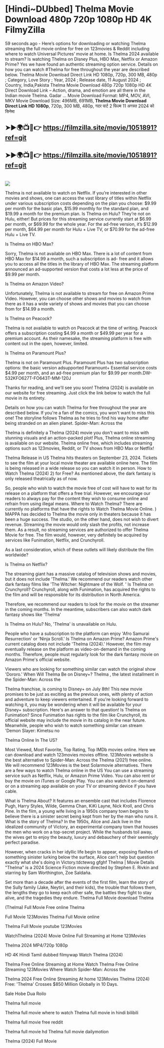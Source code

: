 # [Hindi~DUbbed] Thelma Movie Download 480p 720p 1080p HD 4K FilmyZilla


59 seconds ago - Here’s options for downloading or watching Thelma streaming the full movie online for free on 123movies & Reddit including where to watch Universal Pictures’ movie at home. Is Thelma 2024 available to stream? Is watching Thelma on Disney Plus, HBO Max, Netflix or Amazon Prime? Yes we have found an authentic streaming option service. Details on how you can watch #Thelma for free throughout the year are described below. Thelma Movie Download Direct Link HD 1080p, 720p, 300 MB, 480p ; Category, Love Story ; Year, 2024 ; Release date, 11 August 2024 ; Country, India,Pakista Thelma Movie Download 480p 720p 1080p HD 4K Direct Download Link – Action, drama, and emotion are all there in the Indian movie Thelma. Gadar ...
Movie Download Format: MP4, MOV, AVI, MKV
Movie Download Size: 496MB, 691MB, **Thelma Movie Download Direct Link HD 1080p**, 720p, 300 MB, 480p, गदर पार्ट 2 फिल्म 11 अगस्त 2024 को सिनेमा

## ➤►🌍📺📱👉   https://filmzilla.site/movie/1051891?ref=git

## ➤►🌍📺📱👉   https://filmzilla.site/movie/1051891?ref=git

#

<img src="https://image.tmdb.org/t/p/w780//wkPPRIducGfsbaUPsWfw0MCQdX7.jpg" />

Thelma is not available to watch on Netflix. If you’re interested in other movies and shows, one can access the vast library of titles within Netflix under various subscription costs depending on the plan you choose: $9.99 per month for the basic plan, $15.99 monthly for the standard plan, and $19.99 a month for the premium plan. Is Thelma on Hulu? They’re not on Hulu, either! But prices for this streaming service currently start at $6.99 per month, or $69.99 for the whole year. For the ad-free version, it’s $12.99 per month, $64.99 per month for Hulu + Live TV, or $70.99 for the ad-free Hulu + Live TV.

Is Thelma on HBO Max?

Sorry, Thelma is not available on HBO Max. There is a lot of content from HBO Max for $14.99 a month, such a subscription is ad- free and it allows you to access all the titles in the library of HBO Max. The streaming platform announced an ad-supported version that costs a lot less at the price of $9.99 per month.

Is Thelma on Amazon Video?

Unfortunately, Thelma is not available to stream for free on Amazon Prime Video. However, you can choose other shows and movies to watch from there as it has a wide variety of shows and movies that you can choose from for $14.99 a month.

Is Thelma on Peacock?

Thelma is not available to watch on Peacock at the time of writing. Peacock offers a subscription costing $4.99 a month or $49.99 per year for a premium account. As their namesake, the streaming platform is free with content out in the open, however, limited.

Is Thelma on Paramount Plus?

Thelma is not on Paramount Plus. Paramount Plus has two subscription options: the basic version adsupported Paramount+ Essential service costs $4.99 per month, and an ad-free premium plan for $9.99 per month.DW-532KFO627T-FO643T-MM-120J

Thanks for reading, and we'll see you soon! Thelma (2024) is available on our website for free streaming. Just click the link below to watch the full movie in its entirety.

Details on how you can watch Thelma for free throughout the year are described below. If you're a fan of the comics, you won't want to miss this one! The storyline follows Thelma as he tries to find his way home after being stranded on an alien planet. Spider-Man: Across the

Thelma is definitely a Thelma (2024) movie you don't want to miss with stunning visuals and an action-packed plot! Plus, Thelma online streaming is available on our website. Thelma online free, which includes streaming options such as 123movies, Reddit, or TV shows from HBO Max or Netflix!

Thelma Release in US Thelma hits theaters on September 23, 2024. Tickets to see the film at your local movie theater are available online here. The film is being released in a wide release so you can watch it in person. How to Watch Thelma (2024) 2) for Free? As mentioned above, the dark fantasy is only released theatrically as of now.

So, people who wish to watch the movie free of cost will have to wait for its release on a platform that offers a free trial. However, we encourage our readers to always pay for the content they wish to consume online and refrain from using illegal means. Where to Watch Thelma? There are currently no platforms that have the rights to Watch Thelma Movie Online. ) MAPPA has decided to Thelma the movie only in theaters because it has been a huge success. The studio, on the other hand, does not wish to divert revenue. Streaming the movie would only slash the profits, not increase them. As a result, no streaming services are authorized to offer Thelma Movie for free. The film would, however, very definitely be acquired by services like Funimation, Netflix, and Crunchyroll.

As a last consideration, which of these outlets will likely distribute the film worldwide?

Is Thelma on Netflix?

The streaming giant has a massive catalog of television shows and movies, but it does not include 'Thelma.' We recommend our readers watch other dark fantasy films like 'The Witcher: Nightmare of the Wolf. ' Is Thelma on Crunchyroll? Crunchyroll, along with Funimation, has acquired the rights to the film and will be responsible for its distribution in North America.

Therefore, we recommend our readers to look for the movie on the streamer in the coming months. In the meantime, subscribers can also watch dark fantasy shows like 'Thelma'

Is Thelma on Hulu? No, 'Thelma' is unavailable on Hulu.

People who have a subscription to the platform can enjoy 'Afro Samurai Resurrection' or 'Ninja Scroll.' Is Thelma on Amazon Prime? Amazon Prime's current catalog does not include 'Thelma (2024).' However, the film may eventually release on the platform as video-on-demand in the coming months. Therefore, people must regularly look for the dark fantasy movie on Amazon Prime's official website.

Viewers who are looking for something similar can watch the original show 'Dororo.' When Will Thelma Be on Disney+? Thelma , the latest installment in the Spider-Man: Across the

Thelma franchise, is coming to Disney+ on July 8th! This new movie promises to be just as exciting as the previous ones, with plenty of action and adventure to keep viewers entertained. If you're looking forward to watching it, you may be wondering when it will be available for your Disney+ subscription. Here's an answer to that question! Is Thelma on Funimation? Since Funimation has rights to the film like Crunchyroll, its official website may include the movie in its catalog in the near future. Meanwhile, people who wish to watch something similar can stream 'Demon Slayer: Kimetsu no

Thelma Online In The US?

Most Viewed, Most Favorite, Top Rating, Top IMDb movies online. Here we can download and watch 123movies movies offline. 123Movies website is the best alternative to Spider-Man: Across the Thelma (2021) free online. We will recommend 123Movies is the best Solarmovie alternatives. There are a few ways to watch Thelma online in the US You can use a streaming service such as Netflix, Hulu, or Amazon Prime Video. You can also rent or buy the movie on iTunes or Google Play. You can also watch it on-demand or on a streaming app available on your TV or streaming device if you have cable.

What is Thelma About? It features an ensemble cast that includes Florence Pugh, Harry Styles, Wilde, Gemma Chan, KiKi Layne, Nick Kroll, and Chris Pine. In the film, a young wife living in a 1950s company town begins to believe there is a sinister secret being kept from her by the man who runs it. What is the story of Thelma? In the 1950s, Alice and Jack live in the idealized community of Victory, an experimental company town that houses the men who work on a top-secret project. While the husbands toil away, the wives get to enjoy the beauty, luxury and debauchery of their seemingly perfect paradise.

However, when cracks in her idyllic life begin to appear, exposing flashes of something sinister lurking below the surface, Alice can't help but question exactly what she's doing in Victory.tdctewsg gfghf Thelma | Movie Details "Thelma" is a 2024 Science Fiction movie directed by Stephen E. Rivkin and starring by Sam Worthington, Zoe Saldaña.

Set more than a decade after the events of the first film, learn the story of the Sully family (Jake, Neytiri, and their kids), the trouble that follows them, the lengths they go to keep each other safe, the battles they fight to stay alive, and the tragedies they endure. Thelma Full Movie download Thelma

(Thelma) Full Movie Free online Thelma

Full Movie 123Movies Thelma Full Movie online

Thelma Full Movie youtube 123Movies

WatchThelma (2024) Movie Online Full Streaming at Home 123Movies

Thelma 2024 MP4/720p 1080p

HD 4K Hindi Tamil dubbed filmywap Watch Thelma (2024)

Thelma Free Online Streaming at Home Watch Thelma Free Online Streaming 123Movies Where Watch Spider-Man: Across the

Thelma 2024 Free Online Streaming At home 123Movies Thelma (2024) Free: 'Thelma' Crosses $850 Million Globally in 10 Days.

Sale Hobe Dua Roilo

Thelma full movie

Thelma full movie where to watch Thelma full movie in hindi bilibili

Thelma full movie free reddit

Thelma full movie hd Thelma full movie dailymotion

Thelma (2024) Full Movie